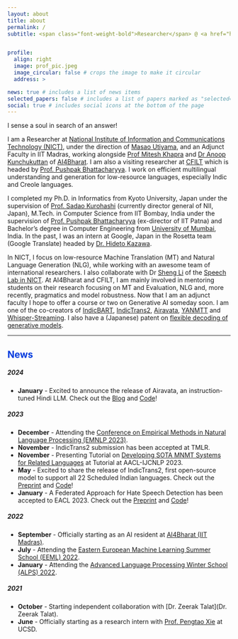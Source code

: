 ```yaml
---
layout: about
title: about
permalink: /
subtitle: <span class="font-weight-bold">Researcher</span> @ <a href="https://astrec.nict.go.jp/en/" target="_blank">NICT, Japan</a> • <span class="font-weight-bold">Adjunct Faculty</span> @ <a href="https://ai4bharat.org/" target="_blank">IIT Madras (AI4Bharat)</a>


profile:
  align: right
  image: prof_pic.jpeg
  image_circular: false # crops the image to make it circular
  address: >

news: true # includes a list of news items
selected_papers: false # includes a list of papers marked as "selected={true}"
social: true # includes social icons at the bottom of the page
---
```


I sense a soul in search of an answer!  

I am a Researcher at [National Institute of Information and Communications Technology (NICT)](https://astrec.nict.go.jp/en/), under the direction of [Masao Utiyama](https://att-astrec.nict.go.jp/member/mutiyama/index.html), and an Adjunct Faculty in IIT Madras, working alongside [Prof Mitesh Khapra](http://www.cse.iitm.ac.in/~miteshk/) and [Dr Anoop Kunchukuttan](http://anoopk.in/) of [AI4Bharat](https://ai4bharat.org/). I am also a visiting researcher at [CFILT](https://www.cfilt.iitb.ac.in/) which is headed by [Prof. Pushpak Bhattacharyya](https://www.cse.iitb.ac.in/~pb/). I work on efficient multilingual understanding and generation for low-resource languages, especially Indic and Creole languages.

I completed my Ph.D. in Informatics from Kyoto University, Japan under the supervision of [Prof. Sadao Kurohashi](https://www.nii.ac.jp/en/faculty/director/) (currently director general of NII, Japan), M.Tech. in Computer Science from IIT Bombay, India under the supervision of [Prof. Pushpak Bhattacharyya](https://www.cse.iitb.ac.in/~pb/) (ex-director of IIT Patna) and Bachelor’s degree in Computer Engineering from [University of Mumbai](https://www.sfit.ac.in/), India. In the past, I was an intern at Google, Japan in the Rosetta team (Google Translate) headed by [Dr. Hideto Kazawa](https://research.google/people/hideto-kazawa/).

In NICT, I focus on low-resource Machine Translation (MT) and Natural Language Generation (NLG), while working with an awesome team of international researchers. I also collaborate with Dr [Sheng Li](https://halspeech.github.io/) of the [Speech Lab in NICT](https://ast-astrec.nict.go.jp/en/). At AI4Bharat and CFILT, I am mainly involved in mentoring students on their research focusing on MT and Evaluation, NLG and, more recently, pragmatics and model robustness. Now that I am an adjunct faculty I hope to offer a course or two on Generative AI someday soon. I am one of the co-creators of [IndicBART](https://github.com/AI4Bharat/indic-bart), [IndicTrans2](https://github.com/AI4Bharat/IndicTrans2), [Airavata](https://ai4bharat.github.io/airavata/), [YANMTT](https://github.com/prajdabre/yanmtt) and [Whisper-Streaming](https://github.com/ufal/whisper_streaming). I also have a (Japanese) patent on [flexible decoding of generative models](https://patents.google.com/patent/JP7297286B2/ja).

<hr>

<h2 style="color:#003BDE; margin-bottom:0.5em">News</h2>

##### 2024

- **January** - Excited to announce the release of Airavata, an instruction-tuned Hindi LLM. Check out the [Blog](https://ai4bharat.github.io/airavata) and [Code](https://github.com/AI4Bharat/IndicInstruct)!

##### 2023

- **December** - Attending the [Conference on Empirical Methods in Natural Language Processing (EMNLP 2023)](https://2023.emnlp.org/).
- **November** - IndicTrans2 submission has been accepted at TMLR.
- **November** - Presenting Tutorial on [Developing SOTA MNMT Systems for Related Languages](http://www.afnlp.org/conferences/ijcnlp2023/wp/program/accepted-tutorials/) at Tutorial at AACL-IJCNLP 2023.
- **May** - Excited to share the release of IndicTrans2, first open-source model to support all 22 Scheduled Indian languages. Check out the [Preprint](https://arxiv.org/abs/2305.16307) and [Code](https://github.com/AI4Bharat/IndicTrans2)!
- **January** - A Federated Approach for Hate Speech Detection has been accepted to EACL 2023. Check out the [Preprint](https://arxiv.org/abs/2302.09243) and [Code](https://github.com/jaygala24/fed-hate-speech)!

##### 2022

- **September** - Officially starting as an AI resident at [AI4Bharat (IIT Madras)](https://ai4bharat.org/).
- **July** - Attending the [Eastern European Machine Learning Summer School (EEML) 2022](https://www.eeml.eu/home).
- **January** - Attending the [Advanced Language Processing Winter School (ALPS) 2022](https://lig-alps.imag.fr/).

##### 2021

- **October** - Starting independent collaboration with [Dr. Zeerak Talat](Dr. Zeerak Talat).
- **June** - Officially starting as a research intern with [Prof. Pengtao Xie](https://sites.google.com/site/pengtaoxie2008) at UCSD.

